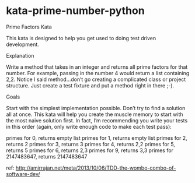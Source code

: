 kata-prime-number-python
========================

Prime Factors Kata

This kata is designed to help you get used to doing test driven development.

Explanation

Write a method that takes in an integer and returns all prime factors for that number. For example, passing in the number 4 would return a list containing 2,2. Notice I said method…don’t go creating a complicated class or project structure. Just create a test fixture and put a method right in there ;-).

Goals

Start with the simplest implementation possible. Don’t try to find a solution all at once. This kata will help you create the muscle memory to start with the most naive solution first. In fact, I’m recommending you write your tests in this order (again, only write enough code to make each test pass):

primes for 0, returns empty list
primes for 1, returns empty list
primes for 2, returns 2
primes for 3, returns 3
primes for 4, returns 2,2
primes for 5, returns 5
primes for 6, returns 2,3
primes for 9, returns 3,3
primes for 2147483647, returns 2147483647


ref: http://amirrajan.net/meta/2013/10/06/TDD-the-wombo-combo-of-software-dev/